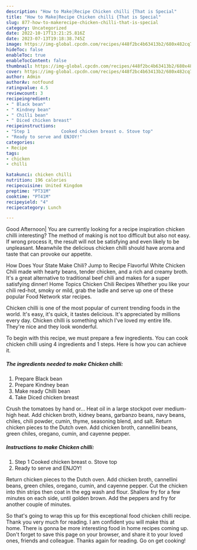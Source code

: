 ```yaml
---
description: "How to Make|Recipe Chicken chilli {That is Special"
title: "How to Make|Recipe Chicken chilli {That is Special"
slug: 877-how-to-makerecipe-chicken-chilli-that-is-special
category: Uncategorized
date: 2022-10-17T13:21:25.816Z
date: 2023-07-13T19:18:38.745Z
image: https://img-global.cpcdn.com/recipes/448f2bc4b63413b2/680x482cq70/chicken-chilli-recipe-main-photo.jpg
hideToc: false
enableToc: true
enableTocContent: false
thumbnail: https://img-global.cpcdn.com/recipes/448f2bc4b63413b2/680x482cq70/chicken-chilli-recipe-main-photo.jpg
cover: https://img-global.cpcdn.com/recipes/448f2bc4b63413b2/680x482cq70/chicken-chilli-recipe-main-photo.jpg
author: Admin
authorAv: notfound
ratingvalue: 4.5
reviewcount: 3
recipeingredient:
- " Black bean"
- " Kindney bean"
- " Chilli bean"
- " Diced chicken breast"
recipeinstructions:
- "Step 1            Cooked chicken breast o. Stove top"
- "Ready to serve and ENJOY!"
categories:
- Recipe
tags:
- chicken
- chilli

katakunci: chicken chilli 
nutrition: 196 calories
recipecuisine: United Kingdom
preptime: "PT31M"
cooktime: "PT41M"
recipeyield: "4"
recipecategory: Lunch

---
```



Good Afternoon| You are currently looking for a recipe inspiration chicken chilli interesting? The method of making is not too difficult but also not easy. If wrong process it, the result will not be satisfying and even likely to be unpleasant. Meanwhile the delicious chicken chilli should have aroma and taste that can provoke our appetite.





How Does Your State Make Chili? Jump to Recipe Flavorful White Chicken Chili made with hearty beans, tender chicken, and a rich and creamy broth. It&#39;s a great alternative to traditional beef chili and makes for a super satisfying dinner! Home Topics Chicken Chili Recipes Whether you like your chili red-hot, smoky or mild, grab the ladle and serve up one of these popular Food Network star recipes.

Chicken chilli is one of the most popular of current trending foods in the world. It's easy, it's quick, it tastes delicious. It's appreciated by millions every day. Chicken chilli is something which I've loved my entire life. They're nice and they look wonderful.


To begin with this recipe, we must prepare a few ingredients. You can cook chicken chilli using 4 ingredients and 1 steps. Here is how you can achieve it.

<!--inarticleads1-->

##### The ingredients needed to make Chicken chilli:

1. Prepare  Black bean
1. Prepare  Kindney bean
1. Make ready  Chilli bean
1. Take  Diced chicken breast


Crush the tomatoes by hand or… Heat oil in a large stockpot over medium-high heat. Add chicken broth, kidney beans, garbanzo beans, navy beans, chiles, chili powder, cumin, thyme, seasoning blend, and salt. Return chicken pieces to the Dutch oven. Add chicken broth, cannellini beans, green chiles, oregano, cumin, and cayenne pepper. 

<!--inarticleads2-->

##### Instructions to make Chicken chilli:

1. Step 1            Cooked chicken breast o. Stove top
1. Ready to serve and ENJOY!

Return chicken pieces to the Dutch oven. Add chicken broth, cannellini beans, green chiles, oregano, cumin, and cayenne pepper. Cut the chicken into thin strips then coat in the egg wash and flour. Shallow fry for a few minutes on each side, until golden brown. Add the peppers and fry for another couple of minutes. 

So that's going to wrap this up for this exceptional food chicken chilli recipe. Thank you very much for reading. I am confident you will make this at home. There is gonna be more interesting food in home recipes coming up. Don't forget to save this page on your browser, and share it to your loved ones, friends and colleague. Thanks again for reading. Go on get cooking!
